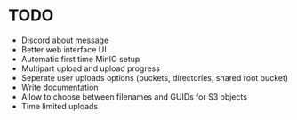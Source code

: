 # TODO

- Discord about message
- Better web interface UI
- Automatic first time MinIO setup
- Multipart upload and upload progress
- Seperate user uploads options (buckets, directories, shared root bucket)
- Write documentation
- Allow to choose between filenames and GUIDs for S3 objects
- Time limited uploads
